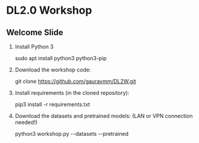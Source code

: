 # DL2.0 Workshop

## Welcome Slide

1. Install Python 3

    sudo apt install python3 python3-pip

2. Download the workshop code:

    git clone https://github.com/gauravmm/DL2W.git

3. Install requirements (in the cloned repository):

    pip3 install -r requirements.txt

4. Download the datasets and pretrained models: (LAN or VPN connection needed!)

    python3 workshop.py --datasets --pretrained
